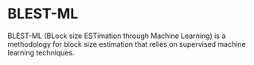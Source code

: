 # BLEST-ML
BLEST-ML (BLock size ESTimation through Machine Learning) is a methodology for block size estimation that relies on supervised machine learning techniques.
